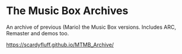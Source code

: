 # The Music Box Archives
An archive of previous (Mario) the Music Box versions. Includes ARC, Remaster and demos too.

https://scardyfluff.github.io/MTMB_Archive/
